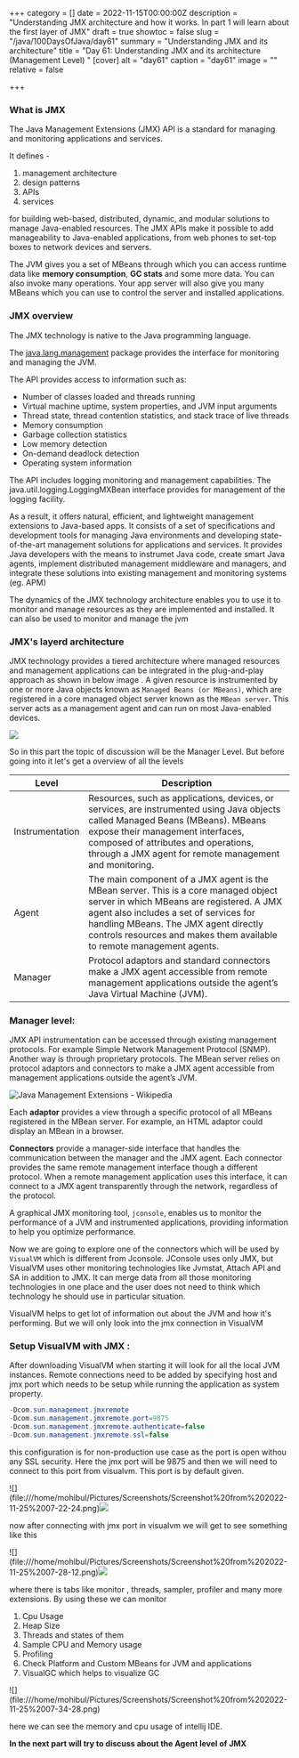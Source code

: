 +++
category = []
date = 2022-11-15T00:00:00Z
description = "Understanding JMX architecture and how it works. In part 1 will learn about the first layer of JMX"
draft = true
showtoc = false
slug = "/java/100DaysOfJava/day61"
summary = "Understanding JMX and its architecture"
title = "Day 61: Understanding JMX and its architecture (Management Level) "
[cover]
alt = "day61"
caption = "day61"
image = ""
relative = false

+++
### What is JMX

The Java Management Extensions (JMX) API is a standard for managing and monitoring applications and services.

It defines -

1. management architecture
2. design patterns
3. APIs
4. services

for building web-based, distributed, dynamic, and modular solutions to manage Java-enabled resources. The JMX APIs make it possible to add manageability to Java-enabled applications, from web phones to set-top boxes to network devices and servers.

The JVM gives you a set of MBeans through which you can access runtime data like **memory consumption**, **GC stats** and some more data. You can also invoke many operations. Your app server will also give you many MBeans which you can use to control the server and installed applications.

### JMX overview

The JMX technology is native to the Java programming language.

The [java.lang.management](https://docs.oracle.com/javase/1.5.0/docs/api/java/lang/management/package-summary.html) package provides the interface for monitoring and managing the JVM.

The API provides access to information such as:

* Number of classes loaded and threads running
* Virtual machine uptime, system properties, and JVM input arguments
* Thread state, thread contention statistics, and stack trace of live threads
* Memory consumption
* Garbage collection statistics
* Low memory detection
* On-demand deadlock detection
* Operating system information

The API includes logging monitoring and management capabilities. The java.util.logging.LoggingMXBean interface provides for management of the logging facility.

As a result, it offers natural, efficient, and lightweight management extensions to Java-based apps. It consists of a set of specifications and development tools for managing Java environments and developing state-of-the-art management solutions for applications and services. It provides Java developers with the means to instrumet Java code, create smart Java agents, implement distributed management middleware and managers, and integrate these solutions into existing management and monitoring systems (eg. APM)

The dynamics of the JMX technology architecture enables you to use it to monitor and manage resources as they are implemented and installed. It can also be used to monitor and manage the jvm

### JMX's layerd architecture

JMX technology provides a tiered architecture where managed resources and management applications can be integrated in the plug-and-play approach as shown in below image . A given resource is instrumented by one or more Java objects known as `Managed Beans (or MBeans)`, which are registered in a core managed object server known as the `MBean server`. This server acts as a management agent and can run on most Java-enabled devices.

![](https://web.archive.org/web/20120609111042im_/http://java.sun.com/developer/technicalArticles/J2SE/fig1.gif)

So in this part the topic of discussion will be the Manager Level. But before going into it let's get a overview of all the levels

| Level | Description |
| --- | --- |
| Instrumentation | Resources, such as applications, devices, or services, are instrumented using Java objects called Managed Beans (MBeans). MBeans expose their management interfaces, composed of attributes and operations, through a JMX agent for remote management and monitoring. |
| Agent | The main component of a JMX agent is the MBean server. This is a core managed object server in which MBeans are registered. A JMX agent also includes a set of services for handling MBeans. The JMX agent directly controls resources and makes them available to remote management agents. |
| Manager | Protocol adaptors and standard connectors make a JMX agent accessible from remote management applications outside the agent’s Java Virtual Machine (JVM). |

### Manager level:

JMX API instrumentation can be accessed through existing management protocols. For example Simple Network Management Protocol (SNMP). Another way is through proprietary protocols. The MBean server relies on protocol adaptors and connectors to make a JMX agent accessible from management applications outside the agent’s JVM.

![Java Management Extensions - Wikipedia](https://upload.wikimedia.org/wikipedia/commons/thumb/2/29/JMX_Architecture.svg/400px-JMX_Architecture.svg.png)

Each **adaptor** provides a view through a specific protocol of all MBeans registered in the MBean server. For example, an HTML adaptor could display an MBean in a browser.

**Connectors** provide a manager-side interface that handles the communication between the manager and the JMX agent. Each connector provides the same remote management interface though a different protocol. When a remote management application uses this interface, it can connect to a JMX agent transparently through the network, regardless of the protocol.

A graphical JMX monitoring tool, `jconsole`, enables us to monitor the performance of a JVM and instrumented applications, providing information to help you optimize performance.

Now we are going to explore one of the connectors which will be used by `VisualVM` which is different from Jconsole. JConsole uses only JMX, but VisualVM uses other monitoring technologies like Jvmstat, Attach API and SA in addition to JMX. It can merge data from all those monitoring technologies in one place and the user does not need to think which technology he should use in particular situation.

VisualVM helps to get lot of information out about the JVM and how it's performing. But we will only look into the jmx connection in VisualVM

### Setup VisualVM with JMX :

After downloading VisualVM when starting it will look for all the local JVM instances. Remote connections need to be added by specifying host and jmx port which needs to be setup while running the application as system property.

```java
-Dcom.sun.management.jmxremote
-Dcom.sun.management.jmxremote.port=9875
-Dcom.sun.management.jmxremote.authenticate=false
-Dcom.sun.management.jmxremote.ssl=false
```

this configuration is for non-production use case as the port is open withou any SSL security. Here the jmx port will be 9875 and then we will need to connect to this port from visualvm. This port is by default given.

!\[\](file:///home/mohibul/Pictures/Screenshots/Screenshot%20from%202022-11-25%2007-22-24.png)![](https://res.cloudinary.com/dlsxyts6o/image/upload/v1669364856/images-from-blog/Screenshot_from_2022-11-25_07-22-24_ack8y7.png)

now after connecting with jmx port in visualvm we will get to see something like this

!\[\](file:///home/mohibul/Pictures/Screenshots/Screenshot%20from%202022-11-25%2007-28-12.png)![](https://res.cloudinary.com/dlsxyts6o/image/upload/v1669364856/images-from-blog/Screenshot_from_2022-11-25_07-28-12_qtvwcv.png)

where there is tabs like monitor , threads, sampler, profiler and many more extensions. By using these we can monitor

1. Cpu Usage
2. Heap Size
3. Threads and states of them
4. Sample CPU and Memory usage
5. Profiling
6. Check Platform and Custom MBeans for JVM and applications
7. VisualGC which helps to visualize GC

!\[\](file:///home/mohibul/Pictures/Screenshots/Screenshot%20from%202022-11-25%2007-34-28.png)

here we can see the memory and cpu usage of intellij IDE.

**In the next part will try to discuss about the Agent level of JMX**